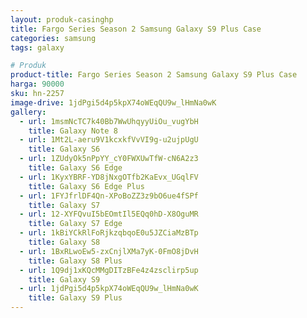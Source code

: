 ```yaml
---
layout: produk-casinghp
title: Fargo Series Season 2 Samsung Galaxy S9 Plus Case
categories: samsung
tags: galaxy

# Produk
product-title: Fargo Series Season 2 Samsung Galaxy S9 Plus Case
harga: 90000
sku: hn-2257
image-drive: 1jdPgi5d4p5kpX74oWEqQU9w_lHmNa0wK
gallery:
  - url: 1msmNcTC7k40Bb7WwUhqyyUiOu_vugYbH
    title: Galaxy Note 8
  - url: 1Mt2L-aeru9V1kcxkfVvVI9g-u2ujpUgU
    title: Galaxy S6
  - url: 1ZUdyOk5nPpYY_cY0FWXUwTfW-cN6A2z3
    title: Galaxy S6 Edge
  - url: 1KyxYBRF-YD8jNxgOTfb2KaEvx_UGqlFV
    title: Galaxy S6 Edge Plus
  - url: 1FYJfrlDF4Qn-XPoBoZZ3z9bO6ue4fSPf
    title: Galaxy S7
  - url: 12-XYFQvuI5bEOmtIl5EQq0hD-X8OguMR
    title: Galaxy S7 Edge
  - url: 1kBiYCkRlFoRjkzqbqoE0u5JZCiaMzBTp
    title: Galaxy S8
  - url: 1BxRLwoEw5-zxCnjlXMa7yK-0FmO8jDvH
    title: Galaxy S8 Plus
  - url: 1Q9dj1xKQcMMgDITzBFe4z4zsclirp5up
    title: Galaxy S9
  - url: 1jdPgi5d4p5kpX74oWEqQU9w_lHmNa0wK
    title: Galaxy S9 Plus
---
```

